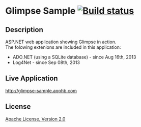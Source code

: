 Glimpse Sample [![Build status](https://ci.appveyor.com/api/projects/status?id=hun9uu08vn108spr)](https://ci.appveyor.com/project/glimpse-sample)
==============

Description
-
ASP.NET web application showing Glimpse in action. 
<br/>
The folowing extenions are included in this application:
<ul>
  <li>
    ADO.NET (using a SQLite database) - since Aug 16th, 2013
  </li>
  <li>
    Log4Net - since Sep 08th, 2013
  </li>
</ul>

Live Application
-
http://glimpse-sample.apphb.com

License
-
[Apache License, Version 2.0](http://www.apache.org/licenses/LICENSE-2.0.html)
